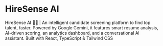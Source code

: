# HireSense AI
HireSense AI 🤖✨ | An intelligent candidate screening platform to find top talent, faster. Powered by Google Gemini, it features smart resume analysis, AI-driven scoring, an analytics dashboard, and a conversational AI assistant. Built with React, TypeScript & Tailwind CSS
